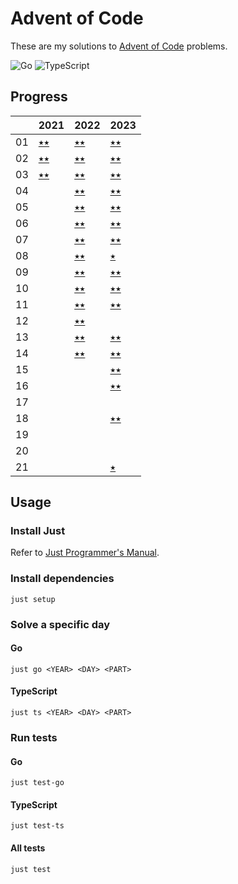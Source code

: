 # Advent of Code

These are my solutions to [Advent of Code](https://adventofcode.com) problems.

![Go](https://github.com/sunilbpandey/advent-of-code/actions/workflows/go.yml/badge.svg)
![TypeScript](https://github.com/sunilbpandey/advent-of-code/actions/workflows/ts.yml/badge.svg)

## Progress

|     | 2021             | 2022             | 2023             |
| --- | ---------------- | ---------------- | ---------------- |
| 01  | [⭑⭑](2021/day01) | [⭑⭑](2022/day01) | [⭑⭑](2023/day01) |
| 02  | [⭑⭑](2021/day02) | [⭑⭑](2022/day02) | [⭑⭑](2023/day02) |
| 03  | [⭑⭑](2021/day03) | [⭑⭑](2022/day03) | [⭑⭑](2023/day03) |
| 04  |                  | [⭑⭑](2022/day04) | [⭑⭑](2023/day04) |
| 05  |                  | [⭑⭑](2022/day05) | [⭑⭑](2023/day05) |
| 06  |                  | [⭑⭑](2022/day06) | [⭑⭑](2023/day06) |
| 07  |                  | [⭑⭑](2022/day07) | [⭑⭑](2023/day07) |
| 08  |                  | [⭑⭑](2022/day08) | [⭑ ](2023/day08) |
| 09  |                  | [⭑⭑](2022/day09) | [⭑⭑](2023/day09) |
| 10  |                  | [⭑⭑](2022/day10) | [⭑⭑](2023/day10) |
| 11  |                  | [⭑⭑](2022/day11) | [⭑⭑](2023/day11) |
| 12  |                  | [⭑⭑](2022/day12) |                  |
| 13  |                  | [⭑⭑](2022/day13) | [⭑⭑](2023/day13) |
| 14  |                  | [⭑⭑](2022/day14) | [⭑⭑](2023/day14) |
| 15  |                  |                  | [⭑⭑](2023/day15) |
| 16  |                  |                  | [⭑⭑](2023/day16) |
| 17  |                  |                  |                  |
| 18  |                  |                  | [⭑⭑](2023/day18) |
| 19  |                  |                  |                  |
| 20  |                  |                  |                  |
| 21  |                  |                  | [⭑](2023/day21)  |

## Usage

### Install Just

Refer to [Just Programmer's Manual](https://just.systems/man/en/).

### Install dependencies

```
just setup
```

### Solve a specific day

#### Go

```
just go <YEAR> <DAY> <PART>
```

#### TypeScript

```
just ts <YEAR> <DAY> <PART>
```

### Run tests

#### Go

```
just test-go
```

#### TypeScript

```
just test-ts
```

#### All tests

```
just test
```
